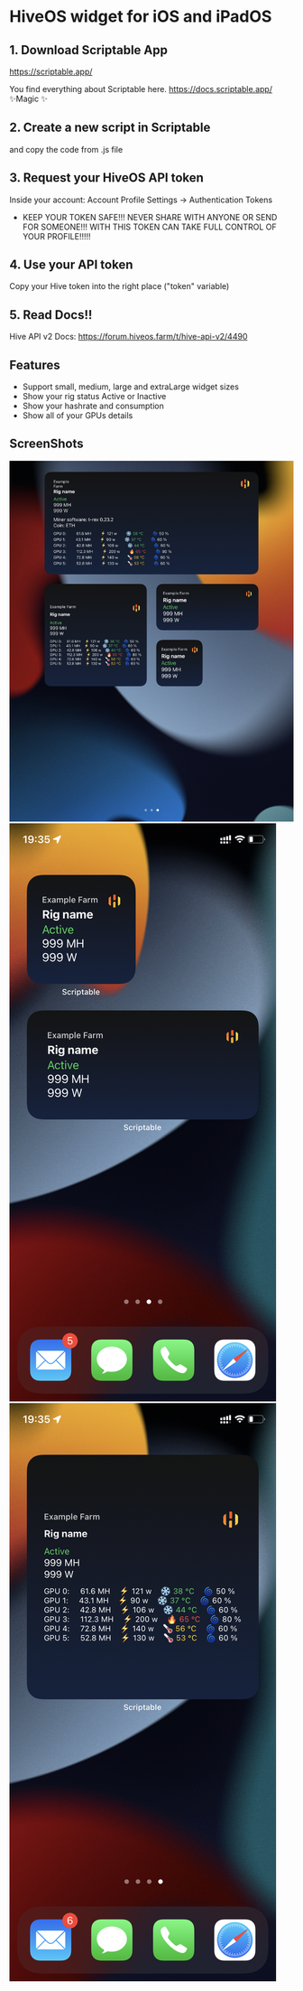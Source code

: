 # HiveOS widget for iOS and iPadOS
## 1. Download Scriptable App
https://scriptable.app/

You find everything about Scriptable here.
https://docs.scriptable.app/
✨Magic ✨

## 2. Create a new script in Scriptable
and copy the code from .js file

## 3. Request your HiveOS API token 
Inside your account: Account Profile Settings -> Authentication Tokens
- KEEP YOUR TOKEN SAFE!!! NEVER SHARE WITH ANYONE OR SEND FOR SOMEONE!!! WITH THIS TOKEN CAN TAKE FULL CONTROL OF YOUR PROFILE!!!!!

## 4. Use your API token
Copy your Hive token into the right place ("token" variable)

## 5. Read Docs!!
Hive API v2 Docs:
https://forum.hiveos.farm/t/hive-api-v2/4490


## Features

- Support small, medium, large and extraLarge widget sizes
- Show your rig status Active or Inactive
- Show your hashrate and consumption
- Show all of your GPUs details

## ScreenShots
![iPadOS](https://github.com/GZakhar88/HiveOS-Scriptable-Widget/blob/main/iPadOS.jpeg?raw=true)
![iOS 1](https://github.com/GZakhar88/HiveOS-Scriptable-Widget/blob/main/iOS_1.PNG?raw=true)
![iOS 2](https://github.com/GZakhar88/HiveOS-Scriptable-Widget/blob/main/iOS_2.PNG?raw=true)
